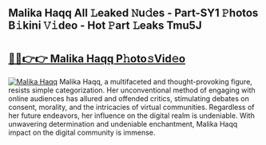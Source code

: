 ## Malika Haqq All 𝙻eaked 𝙽u𝚍es - Part-SY1 𝙿hotos B𝚒kini 𝚅𝚒deo - Hot 𝙿art 𝙻eaks Tmu5J

# <h2><a href="http://ld4100.urlbe.top/?page=Malika+Haqq">🔗🔗👉👉 Malika Haqq P𝚑oto𝚜Vid𝚎o</a></h2>

[![Malika Haqq](https://i.imgur.com/eBuTRDB.gif)](http://ld4100.urlbe.top/?page=Malika+Haqq)
Malika Haqq, a multifaceted and thought-provoking figure, resists simple categorization. Her unconventional method of engaging with online audiences has allured and offended critics, stimulating debates on consent, morality, and the intricacies of virtual communities. Regardless of her future endeavors, her influence on the digital realm is undeniable. With unwavering determination and undeniable enchantment, Malika Haqq impact on the digital community is immense.
